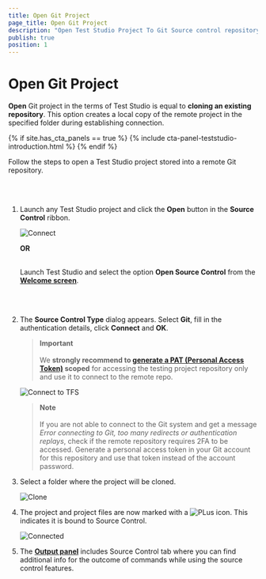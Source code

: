 ```yaml
---
title: Open Git Project
page_title: Open Git Project
description: "Open Test Studio Project To Git Source control repository. Use Personal Access token to connect to Git repo accessed with 2FA (two factor authentication). Unable to connect to Git. Error connecting to Git, too many redirects or authentication replays"
publish: true
position: 1
---
```

# Open Git Project

**Open** Git project in the terms of Test Studio is equal to __cloning an existing repository__. This option creates a local copy of the remote project in the specified folder during establishing connection.

{% if site.has_cta_panels == true %}
{% include cta-panel-teststudio-introduction.html %}
{% endif %}

Follow the steps to open a Test Studio project stored into a remote Git repository.

<br>
<br>

1. Launch any Test Studio project and click the **Open** button in the **Source Control** ribbon.

    ![Connect][1]

    __OR__ 
    <br>
    <br>

    Launch Test Studio and select the option __Open Source Control__ from the <a href="/automated-tests/customize-project/welcome-screen" target="_blank">__Welcome screen__</a>. 

    <br>
    <br>

2. The **Source Control Type** dialog appears. Select **Git**, fill in the authentication details, click **Connect** and **OK**.

    > **Important**
    > <br>
    > <br> We __strongly recommend to <a href="/teststudio/automated-tests/source-control/git/overview-git#using-personal-access-token-for-authentication-in-git-repo" target="_blank">generate a PAT (Personal Access Token)</a> scoped__ for accessing the testing project repository only and use it to connect to the remote repo. 


    ![Connect to TFS][2]

    > **Note**
    > <br>
    > <br>
    > If you are not able to connect to the Git system and get a message _Error connecting to Git, too many redirects or authentication replays_, check if the remote repository requires 2FA to be accessed. Generate a personal access token in your Git account for this repository and use that token instead of the account password.

3. Select a folder where the project will be cloned.

    ![Clone][11]

4. The project and project files are now marked with a ![PLus][4] icon. This indicates it is bound to Source Control.

    ![Connected][3]

5. The <a href="/features/coded-steps/output-panel" target="_blank">**Output panel**</a> includes Source Control tab where you can find additional info for the outcome of commands while using the source control features.

[1]: /img/features/source-control/git/open-git-project/fig1.png
[2]: /img/features/source-control/git/connect-to-git/fig2.png
[3]: /img/features/source-control/git/connect-to-git/fig3.png
[4]: /img/features/source-control/connect-to-tfs/fig4.png
[11]:/img/features/source-control/git/open-git-project/fig6.png
